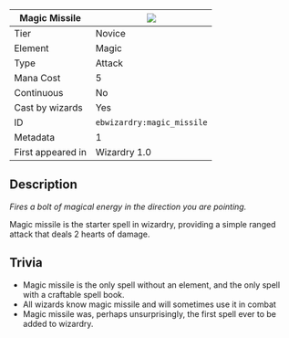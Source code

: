 | Magic Missile |![](https://github.com/Electroblob77/Wizardry/blob/1.12.2/src/main/resources/assets/ebwizardry/textures/spells/magic_missile.png)|
|---|---|
| Tier | Novice |
| Element | Magic |
| Type | Attack |
| Mana Cost | 5 |
| Continuous | No |
| Cast by wizards | Yes |
| ID | `ebwizardry:magic_missile` |
| Metadata | 1 |
| First appeared in | Wizardry 1.0 |
## Description
_Fires a bolt of magical energy in the direction you are pointing._

Magic missile is the starter spell in wizardry, providing a simple ranged attack that deals 2 hearts of damage.

## Trivia
- Magic missile is the only spell without an element, and the only spell with a craftable spell book.
- All wizards know magic missile and will sometimes use it in combat
- Magic missile was, perhaps unsurprisingly, the first spell ever to be added to wizardry.